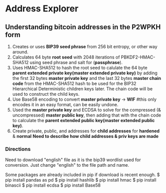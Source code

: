 # Address Explorer
## Understanding bitcoin addresses in the P2WPKH form
1. Creates or uses **BIP39 seed phrase** from 256 bit entropy, or other way around.
2. Calculates 64 byte **root seed** with 2048 iterations of PBKDF2-HMAC-SHA512 using seed phrase and salt for (**passphrase**).
3. Uses HMAC-SHA512 to hash the root seed to calulate the 64 byte **parent extended private key(master extended private key)** by adding the first 32 bytes **master private key** and the last 32 bytes **master chain code** from the HMAC-SHA512 hash to be used for the BIP32 Hierarchical Deterministic children keys later.  The chain code will be used to construct the child keys.
4. Use Base58 encoding to convert **master private key** -> **WIF** #this only encodes it in an easy format, can be easily undone.
5. Used the **master private key** and ECDSA to solve for the compressed (& uncompressed) **master public key**, then adding that with the chain code to calculate the **parent extended public key(master extended public key)**.
6. Create private, public, and addresses for **child addresses** for **hardened** & **normal**
**Need to describe how child addresses & priv keys are made**

### Directions
Need to download "english" file as it is the bip39 wordlist used for conversion.  Just change "english" to the file path and name.

Some packages are already included in pip if download is recent enough.
    $ pip install pandas as pd
    $ pip install hashlib
    $ pip install hmac
    $ pip install binascii
    $ pip install ecdsa
    $ pip install Base58
